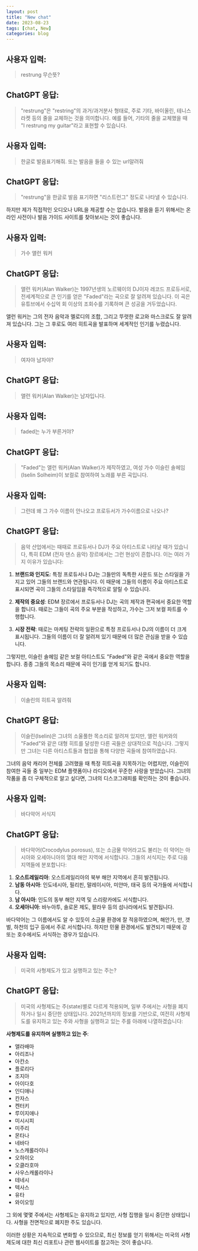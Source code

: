 ```yaml
---
layout: post
title: "New chat"
date: 2023-08-23
tags: [chat, New]
categories: blog
---
```


## 사용자 입력:
> restrung 무슨뜻?

## ChatGPT 응답:
> "restrung"은 "restring"의 과거/과거분사 형태로, 주로 기타, 바이올린, 테니스 라켓 등의 줄을 교체하는 것을 의미합니다. 예를 들어, 기타의 줄을 교체했을 때 "I restrung my guitar"라고 표현할 수 있습니다.

## 사용자 입력:
> 한글로 발음표기해줘. 또는 발음을 들을 수 있는 url알려줘

## ChatGPT 응답:
> "restrung"을 한글로 발음 표기하면 "리스트런그" 정도로 나타낼 수 있습니다.

하지만 제가 직접적인 오디오나 URL을 제공할 수는 없습니다. 발음을 듣기 위해서는 온라인 사전이나 발음 가이드 사이트를 찾아보시는 것이 좋습니다.

## 사용자 입력:
> 가수 앨런 워커

## ChatGPT 응답:
> 앨런 워커(Alan Walker)는 1997년생의 노르웨이의 DJ이자 레코드 프로듀서로, 전세계적으로 큰 인기를 얻은 "Faded"라는 곡으로 잘 알려져 있습니다. 이 곡은 유튜브에서 수십억 회 이상의 조회수를 기록하며 큰 성공을 거두었습니다. 

앨런 워커는 그의 전자 음악과 멜로디의 조합, 그리고 뚜렷한 로고와 마스크로도 잘 알려져 있습니다. 그는 그 후로도 여러 히트곡을 발표하며 세계적인 인기를 누렸습니다.

## 사용자 입력:
> 여자야 남자야?

## ChatGPT 응답:
> 앨런 워커(Alan Walker)는 남자입니다.

## 사용자 입력:
> faded는 누가 부른거야?

## ChatGPT 응답:
> "Faded"는 앨런 워커(Alan Walker)가 제작하였고, 여성 가수 이슬린 솔헤임(Iselin Solheim)이 보컬로 참여하여 노래를 부른 곡입니다.

## 사용자 입력:
> 그런데 왜 그 가수 이름이 안나오고 프로듀서가 가수이름으로 나오나?

## ChatGPT 응답:
> 음악 산업에서는 때때로 프로듀서나 DJ가 주요 아티스트로 나타날 때가 있습니다, 특히 EDM (전자 댄스 음악) 장르에서는 그런 현상이 흔합니다. 이는 여러 가지 이유가 있습니다:

1. **브랜드와 인지도**: 특정 프로듀서나 DJ는 그들만의 독특한 사운드 또는 스타일을 가지고 있어 그들의 브랜드와 연관됩니다. 이 때문에 그들의 이름이 주요 아티스트로 표시되면 곡이 그들의 스타일임을 즉각적으로 알릴 수 있습니다.

2. **제작의 중요성**: EDM 장르에서 프로듀서나 DJ는 곡의 제작과 편곡에서 중요한 역할을 합니다. 때로는 그들이 곡의 주요 부분을 작성하고, 가수는 그저 보컬 파트를 수행합니다.

3. **시장 전략**: 때로는 마케팅 전략의 일환으로 특정 프로듀서나 DJ의 이름이 더 크게 표시됩니다. 그들의 이름이 더 잘 알려져 있기 때문에 더 많은 관심을 받을 수 있습니다.

그렇지만, 이슬린 솔헤임 같은 보컬 아티스트도 "Faded"와 같은 곡에서 중요한 역할을 합니다. 종종 그들의 목소리 때문에 곡이 인기를 얻게 되기도 합니다.

## 사용자 입력:
> 이솔린의 히트곡 알려줘

## ChatGPT 응답:
> 이슬린(Iselin)은 그녀의 소울풀한 목소리로 알려져 있지만, 앨런 워커와의 "Faded"와 같은 대형 히트를 달성한 다른 곡들은 상대적으로 적습니다. 그렇지만 그녀는 다른 아티스트들과 협업을 통해 다양한 곡들에 참여하였습니다.

그녀의 음악 캐리어 전체를 고려했을 때 특정 히트곡을 지목하기는 어렵지만, 이슬린이 참여한 곡들 중 일부는 EDM 플랫폼이나 라디오에서 꾸준한 사랑을 받았습니다. 그녀의 작품을 좀 더 구체적으로 알고 싶다면, 그녀의 디스코그래피를 확인하는 것이 좋습니다.

## 사용자 입력:
> 바다악어 서식지

## ChatGPT 응답:
> 바다악어(Crocodylus porosus), 또는 소금물 악어라고도 불리는 이 악어는 아시아와 오세아니아의 열대 해안 지역에 서식합니다. 그들의 서식지는 주로 다음 지역들에 분포합니다:

1. **오스트레일리아**: 오스트레일리아의 북부 해안 지역에서 흔히 발견됩니다.
2. **남동 아시아**: 인도네시아, 필리핀, 말레이시아, 미얀마, 태국 등의 국가들에 서식합니다.
3. **남 아시아**: 인도의 동부 해안 지역 및 스리랑카에도 서식합니다.
4. **오세아니아**: 바누아투, 솔로몬 제도, 팔라우 등의 섬나라에서도 발견됩니다.

바다악어는 그 이름에서도 알 수 있듯이 소금물 환경에 잘 적응하였으며, 해안가, 만, 갯벌, 하천의 입구 등에서 주로 서식합니다. 하지만 민물 환경에서도 발견되기 때문에 강 또는 호수에서도 서식하는 경우가 있습니다.

## 사용자 입력:
> 미국의 사형제도가 있고 실행하고 있는 주는?

## ChatGPT 응답:
> 미국의 사형제도는 주(state)별로 다르게 적용되며, 일부 주에서는 사형을 폐지하거나 일시 중단한 상태입니다. 2021년까지의 정보를 기반으로, 여전히 사형제도를 유지하고 있는 주와 사형을 실행하고 있는 주를 아래에 나열하겠습니다:

**사형제도를 유지하며 실행하고 있는 주**:
- 앨라배마
- 아리조나
- 아칸소
- 플로리다
- 조지아
- 아이다호
- 인디애나
- 칸자스
- 켄터키
- 루이지애나
- 미시시피
- 미주리
- 몬타나
- 네바다
- 노스캐롤라이나
- 오하이오
- 오클라호마
- 사우스캐롤라이나
- 테네시
- 텍사스
- 유타
- 와이오밍

그 외에 몇몇 주에서는 사형제도는 유지하고 있지만, 사형 집행을 일시 중단한 상태입니다. 사형을 전면적으로 폐지한 주도 있습니다.

이러한 상황은 지속적으로 변화할 수 있으므로, 최신 정보를 얻기 위해서는 미국의 사형제도에 대한 최신 리포트나 관련 웹사이트를 참고하는 것이 좋습니다.

